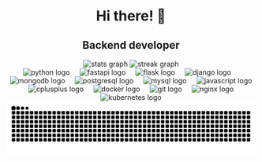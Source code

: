 <h1 align="center">Hi there! 👋</h1>

<h2 align="center">Backend developer</h2>

<div align="center">
  <img src="https://github-readme-stats.vercel.app/api?username=falcolnic&hide_title=false&hide_rank=true&show_icons=false&include_all_commits=false&count_private=false&disable_animations=false&theme=radical&locale=en&hide_border=true&custom_title=Stats" height="200" alt="stats graph"  />
  <img src="https://streak-stats.demolab.com?user=falcolnic&locale=en&mode=weekly&theme=radical&hide_border=true&border_radius=5&date_format=M%20j%5B,%20Y%5D" height="200" alt="streak graph"  />
</div>


<div align="center">
  <img src="https://cdn.jsdelivr.net/gh/devicons/devicon/icons/python/python-original.svg" height="50" alt="python logo"  />
  <img width="12" />
  <img src="https://cdn.simpleicons.org/fastapi/009688" height="50" alt="fastapi logo"  />
  <img width="12" />
  <img src="https://cdn.jsdelivr.net/gh/devicons/devicon/icons/flask/flask-original.svg" height="50" alt="flask logo"  />
  <img width="12" />
  <img src="https://cdn.jsdelivr.net/gh/devicons/devicon/icons/django/django-plain.svg" height="50" alt="django logo"  />
  <img width="12" />
  <img src="https://cdn.jsdelivr.net/gh/devicons/devicon/icons/mongodb/mongodb-original.svg" height="50" alt="mongodb logo"  />
  <img width="12" />
  <img src="https://cdn.jsdelivr.net/gh/devicons/devicon/icons/postgresql/postgresql-original.svg" height="50" alt="postgresql logo"  />
  <img width="12" />
  <img src="https://cdn.jsdelivr.net/gh/devicons/devicon/icons/mysql/mysql-original.svg" height="50" alt="mysql logo"  />
  
  <img width="12" />
  <img src="https://cdn.jsdelivr.net/gh/devicons/devicon/icons/javascript/javascript-original.svg" height="50" alt="javascript logo"  />
  <img width="12" />
  <img src="https://cdn.jsdelivr.net/gh/devicons/devicon/icons/cplusplus/cplusplus-original.svg" height="50" alt="cplusplus logo"  />
  <img width="12" />
  <img src="https://cdn.jsdelivr.net/gh/devicons/devicon/icons/docker/docker-original.svg" height="50" alt="docker logo"  />
  <img width="12" />
  <img src="https://cdn.jsdelivr.net/gh/devicons/devicon/icons/git/git-original.svg" height="50" alt="git logo"  />
  <img width="12" />
  <img src="https://cdn.jsdelivr.net/gh/devicons/devicon/icons/nginx/nginx-original.svg" height="50" alt="nginx logo"  />
  <img width="12" />
  <img src="https://cdn.jsdelivr.net/gh/devicons/devicon/icons/kubernetes/kubernetes-plain.svg" height="50" alt="kubernetes logo"  />
</div>


<img width=2000 alt="github-snake" src="github-user-contribution.svg" /> 
